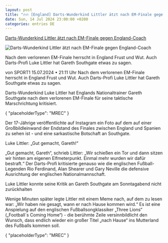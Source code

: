 ```yaml
---
layout: post
title: "🔥🔥 [England] Darts-Wunderkind Littler ätzt nach EM-Finale gegen England-Coach"
date: Sun, 14 Jul 2024 23:00:00 +0200
categories: entries DE
---
```

[Darts-Wunderkind Littler ätzt nach EM-Finale gegen England-Coach](https://www.sport1.de/news/darts-sport/2024/07/darts-wunderkind-littler-atzt-nach-em-finale-gegen-england-coach)

![Darts-Wunderkind Littler ätzt nach EM-Finale gegen England-Coach](https://reshape.sport1.de/c/t/aab850f7-18b7-4f2d-84d2-b8337246c21b/1200x630)

Nach dem verlorenen EM-Finale herrscht in England Frust und Wut. Auch Darts-Profi Luke Littler hat Gareth Southgate etwas zu sagen.

von SPORT1 15.07.2024 • 21:11 Uhr Nach dem verlorenen EM-Finale herrscht in England Frust und Wut. Auch Darts-Profi Luke Littler hat Gareth Southgate etwas zu sagen.

Darts-Wunderkind Luke Littler hat Englands Nationaltrainer Gareth Southgate nach dem verlorenen EM-Finale für seine taktische Marschrichtung kritisiert.

{ "placeholderType": "MREC" }

Der 17-Jährige veröffentlichte auf Instagram ein Foto auf dem auf einer Großbildleinwand der Endstand des Finales zwischen England und Spanien zu sehen ist - und eine sarkastische Botschaft an Southgate.

Luke Littler: „Gut gemacht, Gareth!“

„Gut gemacht, Gareth“, schrieb Littler: „Wir schießen ein Tor und dann sitzen wir hinten am eigenen Elfmeterpunkt. Einmal mehr wurden wir dafür bestraft.“ Der Darts-Profi kritisierte genauso wie die englischen Fußball-Legenden Rio Ferdinand, Alan Shearer und Gary Neville die defensive Ausrichtung der englischen Nationalmannschaft.

Luke Littler konnte seine Kritik an Gareth Southgate am Sonntagabend nicht zurückhalten

Wenige Minuten später legte Littler mit einem Meme nach, auf dem zu lesen war: „Wir haben nie gesagt, wann er nach Hause kommen wird.“ Es ist eine Anspielung auf den englischen Fußballsongklassiker „Three Lions“ („Football´s Coming Home“) - die berühmte Zeile versinnbildlicht den Wunsch, dass endlich wieder ein großer Titel „nach Hause“ ins Mutterland des Fußballs kommen soll.

{ "placeholderType": "MREC" }

